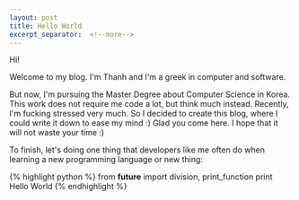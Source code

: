 ```yaml
---
layout: post
title: Hello World
excerpt_separator:  <!--more-->
---
```


Hi! 

Welcome to my blog. I'm Thanh and I'm a greek in computer and software. 

But now, I'm pursuing the Master Degree about Computer Science in Korea. This work does not require me code a lot, but think much instead. Recently, I'm fucking stressed very much. So I decided to create this blog, where I could write it down to ease my mind :) Glad you come here. I hope that it will not waste your time :) 

To finish, let's doing one thing that developers like me often do when learning a new programming language or new thing:
	
 {% highlight python %}
 from __future__ import division, print_function
 print Hello World
 {% endhighlight %}
